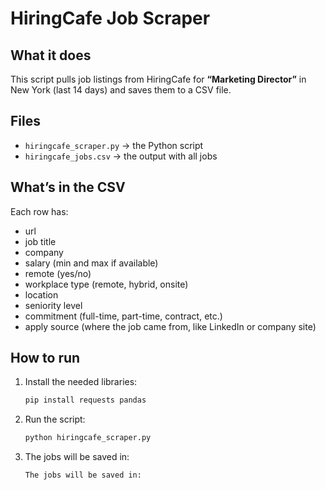 # HiringCafe Job Scraper

## What it does
This script pulls job listings from HiringCafe for **“Marketing Director”** in New York (last 14 days) and saves them to a CSV file.

## Files
- `hiringcafe_scraper.py` → the Python script  
- `hiringcafe_jobs.csv` → the output with all jobs  

## What’s in the CSV
Each row has:
- url  
- job title  
- company  
- salary (min and max if available)  
- remote (yes/no)  
- workplace type (remote, hybrid, onsite)  
- location  
- seniority level  
- commitment (full-time, part-time, contract, etc.)  
- apply source (where the job came from, like LinkedIn or company site)  

## How to run
1. Install the needed libraries:
   ```bash
   pip install requests pandas
2. Run the script:
   ```bash
   python hiringcafe_scraper.py
3. The jobs will be saved in:
   ```bash
   The jobs will be saved in:

